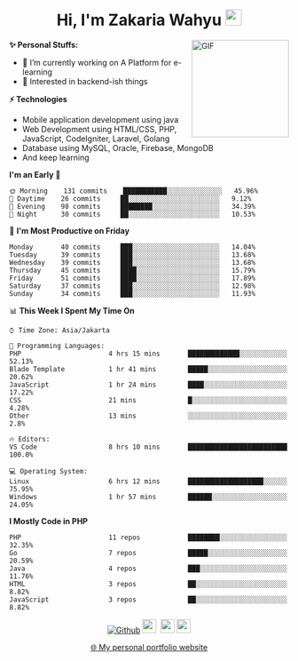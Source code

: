 <h1 align="center">Hi, I'm Zakaria Wahyu <img src="https://github.com/TheDudeThatCode/TheDudeThatCode/blob/master/Assets/Hi.gif" width="29px"></h1>

<img align="right" alt="GIF" height="175px" src="https://www.nayakapratama.co.id/wp-content/uploads/2019/07/Website-Maintenance.gif" />

**✨ Personal Stuffs:**
- 🔭 I’m currently working on A Platform for e-learning 
- 🌱 Interested in backend-ish things

**⚡ Technologies**
- Mobile application development using java
- Web Development using HTML/CSS, PHP, JavaScript, CodeIgniter, Laravel, Golang
- Database using MySQL, Oracle, Firebase, MongoDB
- And keep learning

<!--START_SECTION:waka-->
**I'm an Early 🐤** 

```text
🌞 Morning    131 commits    ███████████░░░░░░░░░░░░░░   45.96% 
🌆 Daytime    26 commits     ██░░░░░░░░░░░░░░░░░░░░░░░   9.12% 
🌃 Evening    98 commits     ████████░░░░░░░░░░░░░░░░░   34.39% 
🌙 Night      30 commits     ██░░░░░░░░░░░░░░░░░░░░░░░   10.53%

```
📅 **I'm Most Productive on Friday** 

```text
Monday       40 commits     ███░░░░░░░░░░░░░░░░░░░░░░   14.04% 
Tuesday      39 commits     ███░░░░░░░░░░░░░░░░░░░░░░   13.68% 
Wednesday    39 commits     ███░░░░░░░░░░░░░░░░░░░░░░   13.68% 
Thursday     45 commits     ████░░░░░░░░░░░░░░░░░░░░░   15.79% 
Friday       51 commits     ████░░░░░░░░░░░░░░░░░░░░░   17.89% 
Saturday     37 commits     ███░░░░░░░░░░░░░░░░░░░░░░   12.98% 
Sunday       34 commits     ███░░░░░░░░░░░░░░░░░░░░░░   11.93%

```


📊 **This Week I Spent My Time On** 

```text
⌚︎ Time Zone: Asia/Jakarta

💬 Programming Languages: 
PHP                      4 hrs 15 mins       █████████████░░░░░░░░░░░░   52.13% 
Blade Template           1 hr 41 mins        █████░░░░░░░░░░░░░░░░░░░░   20.62% 
JavaScript               1 hr 24 mins        ████░░░░░░░░░░░░░░░░░░░░░   17.22% 
CSS                      21 mins             █░░░░░░░░░░░░░░░░░░░░░░░░   4.28% 
Other                    13 mins             ░░░░░░░░░░░░░░░░░░░░░░░░░   2.8%

🔥 Editors: 
VS Code                  8 hrs 10 mins       █████████████████████████   100.0%

💻 Operating System: 
Linux                    6 hrs 12 mins       ███████████████████░░░░░░   75.95% 
Windows                  1 hr 57 mins        ██████░░░░░░░░░░░░░░░░░░░   24.05%

```

**I Mostly Code in PHP** 

```text
PHP                      11 repos            ████████░░░░░░░░░░░░░░░░░   32.35% 
Go                       7 repos             █████░░░░░░░░░░░░░░░░░░░░   20.59% 
Java                     4 repos             ███░░░░░░░░░░░░░░░░░░░░░░   11.76% 
HTML                     3 repos             ██░░░░░░░░░░░░░░░░░░░░░░░   8.82% 
JavaScript               3 repos             ██░░░░░░░░░░░░░░░░░░░░░░░   8.82%

```



<!--END_SECTION:waka-->

<p align="center">
<a href="https://github.com/zakariawahyu" target="_blank"><img alt="Github" src="https://img.shields.io/badge/GitHub-%2312100E.svg?&style=for-the-badge&logo=Github&logoColor=white" /></a>
<a href="https://www.twitter.com/_zakariawahyu"><img src="https://img.shields.io/badge/twitter-%231DA1F2.svg?&style=for-the-badge&logo=twitter&logoColor=white" height=25></a> 
<a href="https://www.linkedin.com/in/zakariawahyu"><img src="https://img.shields.io/badge/linkedin-%230077B5.svg?&style=for-the-badge&logo=linkedin&logoColor=white" height=25></a> 
<a href="https://www.instagram.com/_zakariawahyu"><img src="https://img.shields.io/badge/instagram-%23E4405F.svg?&style=for-the-badge&logo=instagram&logoColor=white" height=25></a></p>
<p align="center"><a href="https://www.zakariawahyu.com">🌐 My personal portfolio website</a></p>
